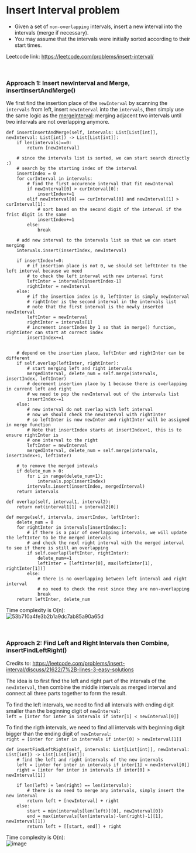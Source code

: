 # Insert Interval problem
* Given a set of `non-overlapping` intervals, insert a new interval into the intervals (merge if necessary).
* You may assume that the intervals were initially sorted according to their start times.

Leetcode link: https://leetcode.com/problems/insert-interval/

<br />

### Approach 1: Insert newInterval and Merge, insertInsertAndMerge()
We first find the insertion place of the `newInterval` by scanning the `intervals` from left, insert `newInterval` into the `intervals`, then simply use the same logic as the [mergeInterval](https://github.com/artisan1218/LeetCode-Solution/tree/main/mergeIntervals): merging adjacent two intervals until two intervals are not overlapping anymore.

```python3
def insertInsertAndMerge(self, intervals: List[List[int]], newInterval: List[int]) -> List[List[int]]:
    if len(intervals)==0:
        return [newInterval]

    # since the intervals list is sorted, we can start search directly :)
    # search by the starting index of the interval
    insertIndex = 0
    for curInterval in intervals:
        # find the first occurence interval that fit newInterval
        if newInterval[0] > curInterval[0]:
            insertIndex+=1
        elif newInterval[0] == curInterval[0] and newInterval[1] > curInterval[1]:
            # sort based on the second digit of the interval if the frist digit is the same
            insertIndex+=1
        else:
            break

    # add new interval to the intervals list so that we can start merging
    intervals.insert(insertIndex, newInterval)  

    if insertIndex!=0:
        # if insertion place is not 0, we should set leftInter to the left interval because we need
        # to check the left interval with new interval first
        leftInter = intervals[insertIndex-1]
        rightInter = newInterval
    else:
        # if the insertion index is 0, leftInter is simply newInterval
        # rightInter is the second interval in the intervals list
        # note that the first interval is the newly inserted newInterval
        leftInter = newInterval
        rightInter = intervals[1]
        # increment insertIndex by 1 so that in merge() function, rightInter can start at correct index
        insertIndex+=1


    # depend on the insertion place, leftInter and rightInter can be different 
    if self.overlap(leftInter, rightInter):
        # start merging left and right intervals
        mergedInterval, delete_num = self.merge(intervals, insertIndex, leftInter)
        # decrement insertion place by 1 because there is overlapping in current left and right
        # we need to pop the newInterval out of the intervals list
        insertIndex-=1
    else:
        # new interval do not overlap with left interval
        # now we should check the newInterval with rightInter
        # so leftInter is now newInter and rightInter will be assigned in merge function
        # Note that insertIndex starts at insertIndex+1, this is to ensure rightInter is
        # one interval to the right
        leftInter = newInterval
        mergedInterval, delete_num = self.merge(intervals, insertIndex+1, leftInter)

    # to remove the merged intevals
    if delete_num > 0:
        for i in range(delete_num+1):
            intervals.pop(insertIndex)
        intervals.insert(insertIndex, mergedInterval)
    return intervals

def overlap(self, interval1, interval2):
    return not(interval1[1] < interval2[0])

def merge(self, intervals, insertIndex, leftInter):
    delete_num = 0
    for rightInter in intervals[insertIndex:]:
        # if there is a pair of overlapping intervals, we will update the leftInter to be the merged intervals
        # and check the next right interval with the merged interval to see if there is still an overlapping
        if self.overlap(leftInter, rightInter):
            delete_num+=1
            leftInter = [leftInter[0], max(leftInter[1], rightInter[1])]
        else:
            # there is no overlapping between left interval and right interval
            # no need to check the rest since they are non-overlapping
            break
    return leftInter, delete_num
```


Time complexity is O(n):\
![53b710a4fe3b2b1a9dc7ab85a90a65d](https://user-images.githubusercontent.com/25105806/127731876-a351a74e-4193-4e4f-9d1d-557c0bce3d29.png)

<br />

### Approach 2: Find Left and Right Intervals then Combine, insertFindLeftRight()
Credits to: https://leetcode.com/problems/insert-interval/discuss/21622/7%2B-lines-3-easy-solutions


The idea is to first find the left and right part of the intervals of the `newInterval`, then combine the middle intervals as merged interval and connect all three parts together to form the result. 

To find the left intervals, we need to find all intervals with ending digit smaller than the beginning digit of `newInterval`:\
`left = [inter for inter in intervals if inter[1] < newInterval[0]]`

To find the rigth intervals, we need to find all intervals with beginning digit bigger than the ending digit of `newInterval`:\
`right = [inter for inter in intervals if inter[0] > newInterval[1]]`

```python3
def insertFindLeftRight(self, intervals: List[List[int]], newInterval: List[int]) -> List[List[int]]: 
    # find the left and right intervals of the new intervals
    left = [inter for inter in intervals if inter[1] < newInterval[0]]
    right = [inter for inter in intervals if inter[0] > newInterval[1]]

    if len(left) + len(right) == len(intervals):
        # there is no need to merge any intervals, simply insert the new interval
        return left + [newInterval] + right
    else:
        start = min(intervals[len(left)][0], newInterval[0])
        end = max(intervals[len(intervals)-len(right)-1][1], newInterval[1])
        return left + [[start, end]] + right
```

Time complexity is O(n):\
![image](https://user-images.githubusercontent.com/25105806/127732033-6da33061-ca4e-4f07-96d7-098b8f33f285.png)
